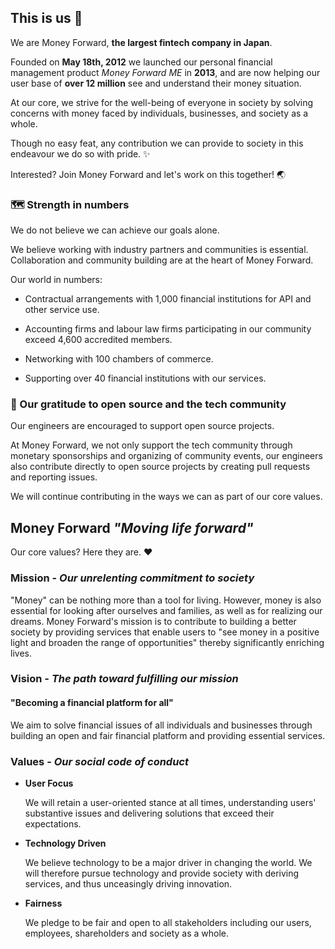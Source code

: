 ## This is us 🎉

We are Money Forward, **the largest fintech company in Japan**.

Founded on **May 18th, 2012** we launched our personal financial management product _Money Forward ME_ in **2013**, and are now helping our user base of **over 12 million** see and understand their money situation.

At our core, we strive for the well-being of everyone in society by solving concerns with money faced by individuals, businesses, and society as a whole.

Though no easy feat, any contribution we can provide to society in this endeavour we do so with pride. ✨

Interested? Join Money Forward and let's work on this together! 🌏

### 🗺️ Strength in numbers

We do not believe we can achieve our goals alone.

We believe working with industry partners and communities is essential. Collaboration and community building are at the heart of Money Forward.

Our world in numbers:

- Contractual arrangements with 1,000 financial institutions for API and other service use.

- Accounting firms and labour law firms participating in our community exceed 4,600 accredited members.

- Networking with 100 chambers of commerce.

- Supporting over 40 financial institutions with our services.

### 💾 Our gratitude to open source and the tech community

Our engineers are encouraged to support open source projects.

At Money Forward, we not only support the tech community through monetary sponsorships and organizing of community events, our engineers also contribute directly to open source projects by creating pull requests and reporting issues.

We will continue contributing in the ways we can as part of our core values.

## Money Forward _"Moving life forward"_

Our core values? Here they are. ❤️

### Mission - _Our unrelenting commitment to society_

"Money" can be nothing more than a tool for living. However, money is also essential for looking after ourselves and families, as well as for realizing our dreams. Money Forward's mission is to contribute to building a better society by providing services that enable users to "see money in a positive light and broaden the range of opportunities" thereby significantly enriching lives.

### Vision - _The path toward fulfilling our mission_

#### "Becoming a financial platform for all"

We aim to solve financial issues of all individuals and businesses through building an open and fair financial platform and providing essential services.

### Values - _Our social code of conduct_

- **User Focus**

  We will retain a user-oriented stance at all times, understanding users' substantive issues and delivering solutions that exceed their expectations.

- **Technology Driven**

  We believe technology to be a major driver in changing the world. We will therefore pursue technology and provide society with deriving services, and thus unceasingly driving innovation.

- **Fairness**

  We pledge to be fair and open to all stakeholders including our users, employees, shareholders and society as a whole.
